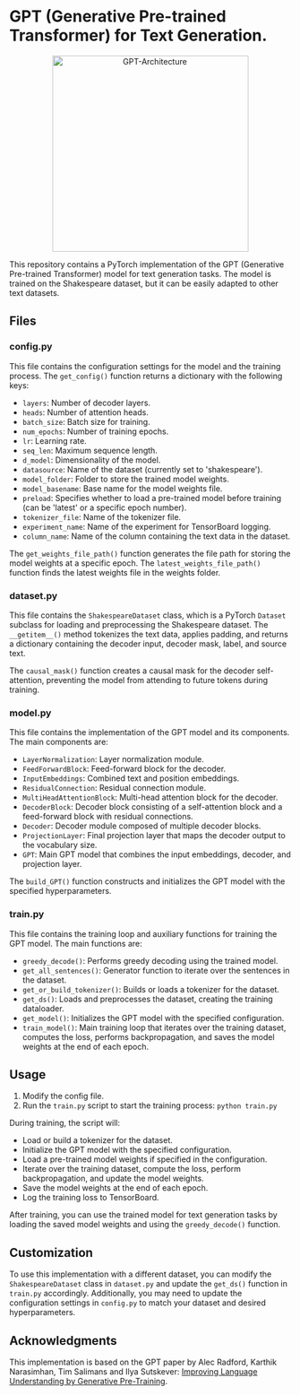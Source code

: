 # GPT (Generative Pre-trained Transformer) for Text Generation.

<p align="center">
<img src="images/architecture.png?raw=true" alt="GPT-Architecture" width="350"/>
</p>


This repository contains a PyTorch implementation of the GPT (Generative Pre-trained Transformer) model for text generation tasks. The model is trained on the Shakespeare dataset, but it can be easily adapted to other text datasets.

## Files

### config.py

This file contains the configuration settings for the model and the training process. The `get_config()` function returns a dictionary with the following keys:

- `layers`: Number of decoder layers.
- `heads`: Number of attention heads.
- `batch_size`: Batch size for training.
- `num_epochs`: Number of training epochs.
- `lr`: Learning rate.
- `seq_len`: Maximum sequence length.
- `d_model`: Dimensionality of the model.
- `datasource`: Name of the dataset (currently set to 'shakespeare').
- `model_folder`: Folder to store the trained model weights.
- `model_basename`: Base name for the model weights file.
- `preload`: Specifies whether to load a pre-trained model before training (can be 'latest' or a specific epoch number).
- `tokenizer_file`: Name of the tokenizer file.
- `experiment_name`: Name of the experiment for TensorBoard logging.
- `column_name`: Name of the column containing the text data in the dataset.

The `get_weights_file_path()` function generates the file path for storing the model weights at a specific epoch. The `latest_weights_file_path()` function finds the latest weights file in the weights folder.

### dataset.py

This file contains the `ShakespeareDataset` class, which is a PyTorch `Dataset` subclass for loading and preprocessing the Shakespeare dataset. The `__getitem__()` method tokenizes the text data, applies padding, and returns a dictionary containing the decoder input, decoder mask, label, and source text.

The `causal_mask()` function creates a causal mask for the decoder self-attention, preventing the model from attending to future tokens during training.

### model.py

This file contains the implementation of the GPT model and its components. The main components are:

- `LayerNormalization`: Layer normalization module.
- `FeedForwardBlock`: Feed-forward block for the decoder.
- `InputEmbeddings`: Combined text and position embeddings.
- `ResidualConnection`: Residual connection module.
- `MultiHeadAttentionBlock`: Multi-head attention block for the decoder.
- `DecoderBlock`: Decoder block consisting of a self-attention block and a feed-forward block with residual connections.
- `Decoder`: Decoder module composed of multiple decoder blocks.
- `ProjectionLayer`: Final projection layer that maps the decoder output to the vocabulary size.
- `GPT`: Main GPT model that combines the input embeddings, decoder, and projection layer.

The `build_GPT()` function constructs and initializes the GPT model with the specified hyperparameters.

### train.py

This file contains the training loop and auxiliary functions for training the GPT model. The main functions are:

- `greedy_decode()`: Performs greedy decoding using the trained model.
- `get_all_sentences()`: Generator function to iterate over the sentences in the dataset.
- `get_or_build_tokenizer()`: Builds or loads a tokenizer for the dataset.
- `get_ds()`: Loads and preprocesses the dataset, creating the training dataloader.
- `get_model()`: Initializes the GPT model with the specified configuration.
- `train_model()`: Main training loop that iterates over the training dataset, computes the loss, performs backpropagation, and saves the model weights at the end of each epoch.

## Usage

1. Modify the config file.
2. Run the `train.py` script to start the training process: `python train.py`

During training, the script will:

- Load or build a tokenizer for the dataset.
- Initialize the GPT model with the specified configuration.
- Load a pre-trained model weights if specified in the configuration.
- Iterate over the training dataset, compute the loss, perform backpropagation, and update the model weights.
- Save the model weights at the end of each epoch.
- Log the training loss to TensorBoard.

After training, you can use the trained model for text generation tasks by loading the saved model weights and using the `greedy_decode()` function.

## Customization

To use this implementation with a different dataset, you can modify the `ShakespeareDataset` class in `dataset.py` and update the `get_ds()` function in `train.py` accordingly. Additionally, you may need to update the configuration settings in `config.py` to match your dataset and desired hyperparameters.

## Acknowledgments

This implementation is based on the GPT paper by Alec Radford, Karthik Narasimhan, Tim Salimans and Ilya Sutskever: [Improving Language Understanding by Generative Pre-Training](https://s3-us-west-2.amazonaws.com/openai-assets/research-covers/language-unsupervised/language_understanding_paper.pdf).